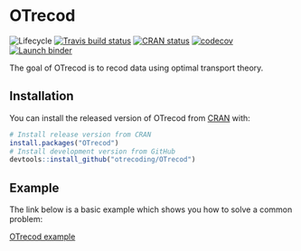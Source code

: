 
<!-- README.md is generated from README.Rmd. Please edit that file -->

# OTrecod

<!-- badges: start -->

![Lifecycle](https://img.shields.io/badge/lifecycle-experimental-orange.svg)<!--
![Lifecycle](https://img.shields.io/badge/lifecycle-maturing-blue.svg)
![Lifecycle](https://img.shields.io/badge/lifecycle-stable-green.svg)
![Lifecycle](https://img.shields.io/badge/lifecycle-retired-orange.svg)
![Lifecycle](https://img.shields.io/badge/lifecycle-archived-red.svg)
![Lifecycle](https://img.shields.io/badge/lifecycle-dormant-blue.svg) -->
[![Travis build
status](https://travis-ci.org/otrecoding/OTrecod.svg?branch=master)](https://travis-ci.org/otrecoding/OTrecod)
[![CRAN
status](https://www.r-pkg.org/badges/version/OTrecod)](https://cran.r-project.org/package=OTrecod)
[![codecov](https://codecov.io/gh/otrecoding/OTrecod/branch/master/graph/badge.svg)](https://codecov.io/gh/otrecoding/OTrecod)
[![Launch
binder](http://mybinder.org/badge.svg)](https://mybinder.org/v2/gh/otrecoding/OTrecod/master)
<!-- badges: end -->

The goal of OTrecod is to recod data using optimal transport theory.

## Installation

You can install the released version of OTrecod from
[CRAN](https://CRAN.R-project.org) with:

``` r
# Install release version from CRAN
install.packages("OTrecod")
# Install development version from GitHub
devtools::install_github("otrecoding/OTrecod")
```

## Example

The link below is a basic example which shows you how to solve a common
problem:

[OTrecod
example](https://otrecoding.github.io/OTrecod/articles/otrecod.html)
